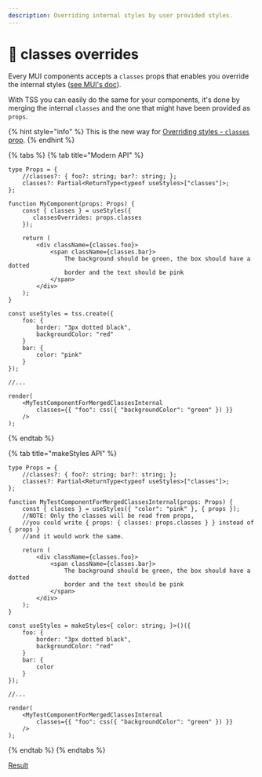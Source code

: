 ```yaml
---
description: Overriding internal styles by user provided styles.
---
```


# 🦱 classes overrides

Every MUI components accepts a `classes` props that enables you override the internal styles ([see MUI's doc](https://mui.com/guides/api/#css-classes)).

With TSS you can easily do the same for your components, it's done by merging the internal `classes` and the one that might have been provided as `props`.

{% hint style="info" %}
This is the new way for [Overriding styles - `classes` prop](https://v4.mui.com/styles/advanced/%23overriding-styles-classes-prop).
{% endhint %}

{% tabs %}
{% tab title="Modern API" %}
```tsx
type Props = {
    //classes?: { foo?: string; bar?: string; };
    classes?: Partial<ReturnType<typeof useStyles>["classes"]>;
};

function MyComponent(props: Props) {
    const { classes } = useStyles({
       classesOverrides: props.classes
    });

    return (
        <div className={classes.foo}>
            <span className={classes.bar}>
                The background should be green, the box should have a dotted
                border and the text should be pink
            </span>
        </div>
    );
}

const useStyles = tss.create({
    foo: {
        border: "3px dotted black",
        backgroundColor: "red"
    }
    bar: {
        color: "pink"
    }
});

//...

render(
    <MyTestComponentForMergedClassesInternal
        classes={{ "foo": css({ "backgroundColor": "green" }) }}
    />
);
```
{% endtab %}

{% tab title="makeStyles API" %}
```tsx
type Props = {
    //classes?: { foo?: string; bar?: string; };
    classes?: Partial<ReturnType<typeof useStyles>["classes"]>;
};

function MyTestComponentForMergedClassesInternal(props: Props) {
    const { classes } = useStyles({ "color": "pink" }, { props });
    //NOTE: Only the classes will be read from props, 
    //you could write { props: { classes: props.classes } } instead of { props }
    //and it would work the same. 

    return (
        <div className={classes.foo}>
            <span className={classes.bar}>
                The background should be green, the box should have a dotted
                border and the text should be pink
            </span>
        </div>
    );
}

const useStyles = makeStyles<{ color: string; }>()({
    foo: {
        border: "3px dotted black",
        backgroundColor: "red"
    }
    bar: {
        color
    }
});

//...

render(
    <MyTestComponentForMergedClassesInternal
        classes={{ "foo": css({ "backgroundColor": "green" }) }}
    />
);
```
{% endtab %}
{% endtabs %}

[Result](https://user-images.githubusercontent.com/6702424/148137845-9e27e75c-2f3b-489f-a9b2-73e84ea0bafa.png)
